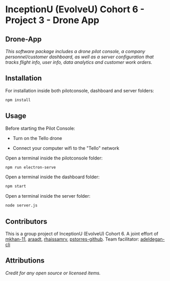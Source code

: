 # InceptionU (EvolveU) Cohort 6 - Project 3 - Drone App

## Drone-App

*This software package includes a drone pilot console, a company personnel/customer dashboard, as well as a server configuration that tracks flight info, user info, data analytics and customer work orders.*

## Installation

For installation inside both pilotconsole, dashboard and server folders:

```zsh
npm install
```

## Usage

Before starting the Pilot Console:

- Turn on the Tello drone

- Connect your computer wifi to the "Tello" network

Open a terminal inside the pilotconsole folder:

```zsh
npm run electron-serve
```

Open a terminal inside the dashboard folder:

```zsh
npm start
```

Open a terminal inside the server folder:

```zsh
node server.js
```
## Contributors

This is a group project of InceptionU (EvolveU) Cohort 6. A joint effort of [mkhan-11](https://github.com/mKhan-11), [araadt](https://github.com/araadt), [rhaissamrv](https://github.com/rhaissamrv), [pstorres-github](https://github.com/pstorres-github). Team facilitator: [adeldegan-cli](https://github.com/adeldegan-cli)

## Attributions

*Credit for any open source or licensed items.*